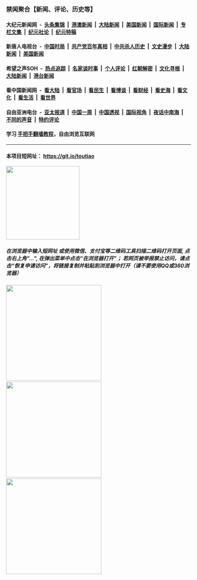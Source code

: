 ### 禁闻聚合【新闻、评论、历史等】

#### 大纪元新闻网 &nbsp;-&nbsp; [头条集锦](indexes/E头条集锦.md?t=02080755) &nbsp;|&nbsp; [港澳新闻](indexes/E港澳新闻.md?t=02080755)  &nbsp;|&nbsp; [大陆新闻](indexes/E大陆新闻.md?t=02080755) &nbsp;|&nbsp; [美国新闻](indexes/E美国新闻.md?t=02080755) &nbsp;|&nbsp; [国际新闻](indexes/E国际新闻.md?t=02080755) &nbsp;|&nbsp; [专栏文集](indexes/E专栏文集.md?t=02080755) &nbsp;|&nbsp; [纪元社论](indexes/E纪元社论.md?t=02080755) &nbsp;|&nbsp; [纪元特稿](indexes/E纪元特稿.md?t=02080755) 

#### 新唐人电视台 &nbsp;-&nbsp; [中国时局](indexes/N中国时局.md?t=02080755) &nbsp;|&nbsp; [共产党百年真相](indexes/N共产党百年真相.md?t=02080755) &nbsp;|&nbsp; [中共杀人历史](indexes/N中共杀人历史.md?t=02080755) &nbsp;|&nbsp; [文史漫步](indexes/N文史漫步.md?t=02080755) &nbsp;|&nbsp; [大陆新闻](indexes/N大陆新闻.md?t=02080755) &nbsp;|&nbsp; [美国新闻](indexes/N美国新闻.md?t=02080755)

#### 希望之声SOH &nbsp;-&nbsp; [热点追踪](indexes/H热点追踪.md?t=02080755) &nbsp;|&nbsp; [名家谈时事](indexes/H名家谈时事.md?t=02080755) &nbsp;|&nbsp; [个人评论](indexes/H个人评论.md?t=02080755)  &nbsp;|&nbsp; [红朝解密](indexes/H红朝解密.md?t=02080755) &nbsp;|&nbsp; [文化寻根](indexes/H文化寻根.md?t=02080755) &nbsp;|&nbsp; [大陆新闻](indexes/H大陆新闻.md?t=02080755) &nbsp;|&nbsp; [港台新闻](indexes/H港台新闻.md?t=02080755)

#### 看中国新闻网 &nbsp;-&nbsp; [看大陆](indexes/S看大陆.md?t=02080755) &nbsp;|&nbsp; [看官场](indexes/S看官场.md?t=02080755) &nbsp;|&nbsp; [看民生](indexes/S看民生.md?t=02080755)  &nbsp;|&nbsp; [看博谈](indexes/S看博谈.md?t=02080755) &nbsp;|&nbsp; [看财经](indexes/S看财经.md?t=02080755) &nbsp;|&nbsp; [看史海](indexes/S看史海.md?t=02080755) &nbsp;|&nbsp; [看文化](indexes/S看文化.md?t=02080755) &nbsp;|&nbsp; [看生活](indexes/S看生活.md?t=02080755) &nbsp;|&nbsp; [看世界](indexes/S看世界.md?t=02080755)

#### 自由亚洲电台 &nbsp;-&nbsp; [亚太报道](indexes/R亚太报道.md?t=02080755) &nbsp;|&nbsp; [中国一周](indexes/R中国一周.md?t=02080755) &nbsp;|&nbsp; [中国透视](indexes/R中国透视.md?t=02080755)  &nbsp;|&nbsp; [国际视角](indexes/R国际视角.md?t=02080755) &nbsp;|&nbsp; [夜话中南海](indexes/R夜话中南海.md?t=02080755) &nbsp;|&nbsp; [不同的声音](indexes/R不同的声音.md?t=02080755) &nbsp;|&nbsp; [特约评论](indexes/R特约评论.md?t=02080755)

#### 学习 [手把手翻墙教程](https://github.com/gfw-breaker/guides/wiki)，自由浏览互联网

----

#### 本项目短网址： https://git.io/toutiao
<img src="https://raw.githubusercontent.com/gfw-breaker/banned-news/master/scripts/img/qr.png" width="200px"/>  

##### 在浏览器中输入短网址 或使用微信、支付宝等二维码工具扫描二维码打开页面, 点击右上角"...", 在弹出菜单中点击“在浏览器打开”； 若网页被举报禁止访问，请点击“恢复申请访问”，将链接复制并粘贴到浏览器中打开（请不要使用QQ或360浏览器）

<img src="https://raw.githubusercontent.com/gfw-breaker/banned-news/master/scripts/img/1.png" width="260px"/> &nbsp; <img src="https://raw.githubusercontent.com/gfw-breaker/banned-news/master/scripts/img/2.png" width="260px"/> &nbsp; <img src="https://raw.githubusercontent.com/gfw-breaker/banned-news/master/scripts/img/3.png" width="260px"/>
